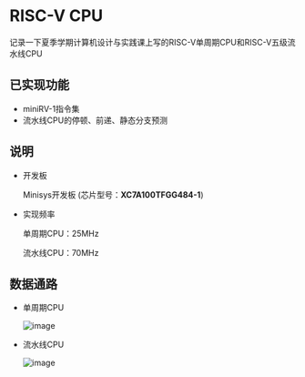 # RISC-V CPU

记录一下夏季学期计算机设计与实践课上写的RISC-V单周期CPU和RISC-V五级流水线CPU



## 已实现功能

* miniRV-1指令集
* 流水线CPU的停顿、前递、静态分支预测



## 说明

* 开发板

  Minisys开发板 (芯片型号：**XC7A100TFGG484-1**)

* 实现频率

  单周期CPU：25MHz

  流水线CPU：70MHz



## 数据通路

* 单周期CPU

  ![image](https://github.com/lanofblue/RISC-V-CPU/blob/master/datapath_single.png)

* 流水线CPU

  ![image](https://github.com/lanofblue/RISC-V-CPU/blob/master/datapath_single.png)
